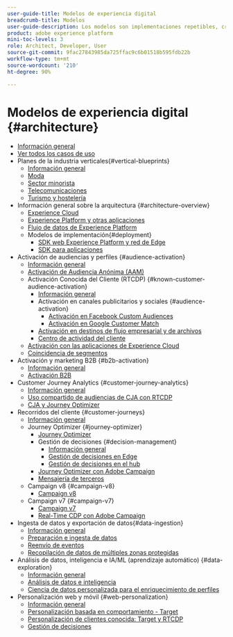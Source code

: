 ```yaml
---
user-guide-title: Modelos de experiencia digital
breadcrumb-title: Modelos
user-guide-description: Los modelos son implementaciones repetibles, creadas para solucionar problemas empresariales existentes y que contienen diagramas de arquitectura, consideraciones técnicas y enlaces a documentación relevante.
product: adobe experience platform
mini-toc-levels: 3
role: Architect, Developer, User
source-git-commit: 9fac27843985da725ffac9c6b01518b595fdb22b
workflow-type: tm+mt
source-wordcount: '210'
ht-degree: 90%

---
```



# Modelos de experiencia digital {#architecture}

+ [Información general](/help/blueprints/overview.md)
+ [Ver todos los casos de uso](/help/blueprints/use-cases.md)
+ Planes de la industria verticales{#vertical-blueprints}
   + [Información general](/help/blueprints/industry-success-stories/overview.md)
   + [Moda](/help/blueprints/industry-success-stories/apparel.md)
   + [Sector minorista](/help/blueprints/industry-success-stories/retail.md)
   + [Telecomunicaciones](/help/blueprints/industry-success-stories/telecommunications.md)
   + [Turismo y hostelería](/help/blueprints/industry-success-stories/travel-hospitality.md)
+ Información general sobre la arquitectura {#architecture-overview}
   + [Experience Cloud](/help/blueprints/experience-platform/experience-cloud.md)
   + [Experience Platform y otras aplicaciones](/help/blueprints/experience-platform/platform-applications.md)
   + [Flujo de datos de Experience Platform](/help/blueprints/experience-platform/platform-data-flow.md)
   + Modelos de implementación{#deployment}
      + [SDK web Experience Platform y red de Edge](/help/blueprints/data-ingestion/websdk.md)
      + [SDK para aplicaciones](/help/blueprints/data-ingestion/appsdk.md)
+ Activación de audiencias y perfiles {#audience-activation}
   + [Información general](/help/blueprints/audience-activation/overview.md)
   + [Activación de Audiencia Anónima (AAM)](/help/blueprints/audience-activation/anonymous.md)
   + Activación Conocida del Cliente (RTCDP) {#known-customer-audience-activation}
      + [Información general](/help/blueprints/audience-activation/known.md)
      + Activación en canales publicitarios y sociales {#audience-activation}
         + [Activación en Facebook Custom Audiences](/help/blueprints/audience-activation/destinations/facebook.md)
         + [Activación en Google Customer Match](/help/blueprints/audience-activation/destinations/gcm.md)
      + [Activación en destinos de flujo empresarial y de archivos](/help/blueprints/audience-activation/enterprise-destinations.md)
      + [Centro de actividad del cliente](/help/blueprints/audience-activation/customer-activity.md)
   + [Activación con las aplicaciones de Experience Cloud](/help/blueprints/audience-activation/platform-and-applications.md)
   + [Coincidencia de segmentos](/help/blueprints/audience-activation/segment-match.md)
+ Activación y marketing B2B {#b2b-activation}
   + [Información general](/help/blueprints/b2b/overview.md)
   + [Activación B2B](/help/blueprints/b2b/b2bactivation.md)
+ Customer Journey Analytics {#customer-journey-analytics}
   + [Información general](/help/blueprints/customer-journey-analytics/overview.md)
   + [Uso compartido de audiencias de CJA con RTCDP](/help/blueprints/customer-journey-analytics/cja-rtcdp.md)
   + [CJA y Journey Optimizer](/help/blueprints/customer-journey-analytics/cja-ajo.md)
+ Recorridos del cliente {#customer-journeys}
   + [Información general](/help/blueprints/customer-journeys/overview.md)
   + Journey Optimizer {#journey-optimizer}
      + [Journey Optimizer](/help/blueprints/customer-journeys/journey-optimizer.md)
      + Gestión de decisiones {#decision-management}
         + [Información general](/help/blueprints/customer-journeys/decision_management/decision-management-overview.md)
         + [Gestión de decisiones en Edge](/help/blueprints/customer-journeys/decision_management/decision-management-edge.md)
         + [Gestión de decisiones en el hub](/help/blueprints/customer-journeys/decision_management/decision-management-hub.md)
      + [Journey Optimizer con Adobe Campaign](/help/blueprints/customer-journeys/ajo-and-campaign.md)
      + [Mensajería de terceros](/help/blueprints/customer-journeys/3rd-party-messaging.md)
   + Campaign v8 {#campaign-v8}
      + [Campaign v8](/help/blueprints/customer-journeys/campaign-v8.md)
   + Campaign v7 {#campaign-v7}
      + [Campaign v7](/help/blueprints/customer-journeys/campaign-v7.md)
      + [Real-Time CDP con Adobe Campaign](/help/blueprints/customer-journeys/rtcdp-and-campaign.md)
+ Ingesta de datos y exportación de datos{#data-ingestion}
   + [Información general](/help/blueprints/data-ingestion/overview.md)
   + [Preparación e ingesta de datos](/help/blueprints/data-ingestion/ingestion.md)
   + [Reenvío de eventos](/help/blueprints/data-ingestion/server-side-collection.md)
   + [Recopilación de datos de múltiples zonas protegidas](/help/blueprints/data-ingestion/multi-sandbox-data-collection.md)
+ Análisis de datos, inteligencia e IA/ML (aprendizaje automático) {#data-exploration}
   + [Información general](/help/blueprints/data-insights/overview.md)
   + [Análisis de datos e inteligencia](/help/blueprints/data-insights/analysis.md)
   + [Ciencia de datos personalizada para el enriquecimiento de perfiles](/help/blueprints/data-insights/data-science.md)
+ Personalización web y móvil {#web-personalization}
   + [Información general](/help/blueprints/web-personalization/overview.md)
   + [Personalización basada en comportamiento - Target](/help/blueprints/web-personalization/behavioral.md)
   + [Personalización de clientes conocida: Target y RTCDP](/help/blueprints/web-personalization/known-personalization.md)
   + [Gestión de decisiones](/help/blueprints/web-personalization/decision-management-edge.md)